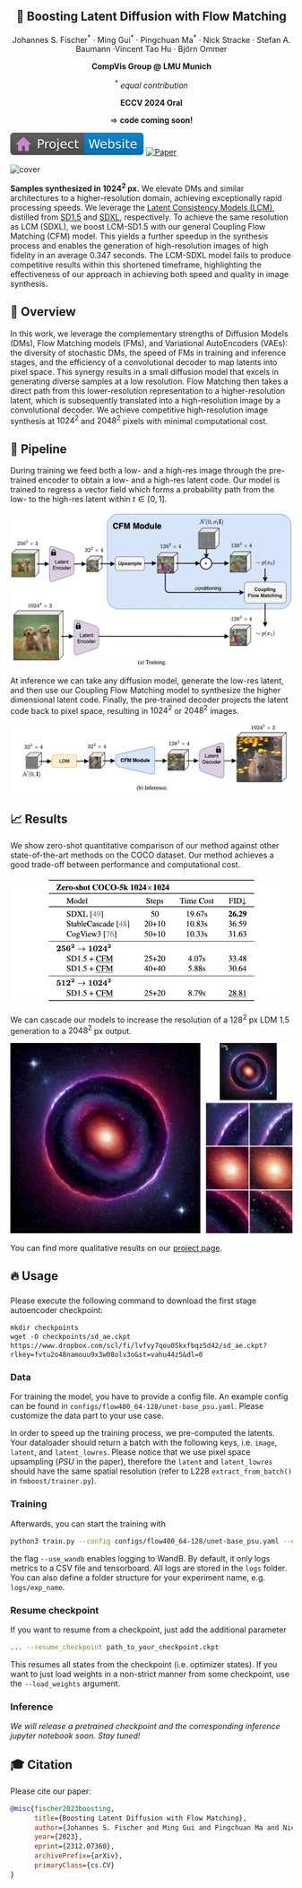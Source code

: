 <p align="center">
 <h2 align="center">🚀 Boosting Latent Diffusion with Flow Matching</h2>
 <p align="center"> 
 Johannes S. Fischer<sup>*</sup> · Ming Gui<sup>*</sup> · Pingchuan Ma<sup>*</sup> · 
 <!-- </p>
  <p align="center">  -->
 Nick Stracke · Stefan A. Baumann ·Vincent Tao Hu · Björn Ommer
 </p>
 <p align="center"> 
    <b>CompVis Group @ LMU Munich</b>
 </p>
 </p>
  <p align="center"> <sup>*</sup> <i>equal contribution</i> </p>
</p>

<p align="center">
 <b>ECCV 2024 Oral</b>
</p>

<p align="center">
&rArr; <b>code coming soon!</b>
</p>

[![Website](assets/figs/badge-website.svg)](https://compvis.github.io/fm-boosting/)
[![Paper](https://img.shields.io/badge/arXiv-PDF-b31b1b)](https://arxiv.org/abs/2312.07360)


![cover](/assets/figs/cover-fig.png)

**Samples synthesized in $1024^2$ px.** We elevate DMs and similar architectures to a higher-resolution domain, achieving exceptionally rapid processing speeds. We leverage the [Latent Consistency Models (LCM)](https://arxiv.org/abs/2310.04378), distilled from [SD1.5](https://arxiv.org/abs/2112.10752)  and [SDXL](https://arxiv.org/abs/2307.01952), respectively. To achieve the same resolution as LCM (SDXL), we boost LCM-SD1.5 with our general Coupling Flow Matching (CFM) model. This yields a further speedup in the synthesis process and enables the generation of high-resolution images of high fidelity in an average $`0.347`$ seconds. The LCM-SDXL model fails to produce competitive results within this shortened timeframe, highlighting the effectiveness of our approach in achieving both speed and quality in image synthesis.


## 📝 Overview

In this work, we leverage the complementary strengths of Diffusion Models (DMs), Flow Matching models (FMs), and Variational AutoEncoders (VAEs): the diversity of stochastic DMs, the speed of FMs in training and inference stages, and the efficiency of a convolutional decoder to map latents into pixel space. This synergy results in a small diffusion model that excels in generating diverse samples at a low resolution. Flow Matching then takes a direct path from this lower-resolution representation to a higher-resolution latent, which is subsequently translated into a high-resolution image by a convolutional decoder. We achieve competitive high-resolution image synthesis at $1024^2$ and $2048^2$ pixels with minimal computational cost.

## 🚀 Pipeline

During training we feed both a low- and a high-res image through the pre-trained encoder to obtain a low- and a high-res latent code. Our model is trained to regress a vector field which forms a probability path from the low- to the high-res latent within $t \in [0, 1]$.

![training](assets/figs/pipeline-train.jpg)

At inference we can take any diffusion model, generate the low-res latent, and then use our Coupling Flow Matching model to synthesize the higher dimensional latent code. Finally, the pre-trained decoder projects the latent code back to pixel space, resulting in $1024^2$ or $2048^2$ images.

![inference](assets/figs/pipeline-inf.jpg)


## 📈 Results

We show zero-shot quantitative comparison of our method against other state-of-the-art methods on the COCO dataset. Our method achieves a good trade-off between performance and computational cost.

![results-coco](assets/figs/coco-comparison.jpg)

We can cascade our models to increase the resolution of a $128^2$ px LDM 1.5 generation to a $2048^2$ px output.

![cascading](assets/figs/128_to_2k-universe.jpg)

You can find more qualitative results on our [project page](https://compvis.github.io/fm-boosting/).

## 🔥 Usage

###
Please execute the following command to download the first stage autoencoder checkpoint:
```
mkdir checkpoints
wget -O checkpoints/sd_ae.ckpt https://www.dropbox.com/scl/fi/lvfvy7qou05kxfbqz5d42/sd_ae.ckpt?rlkey=fvtu2o48namouu9x3w08olv3o&st=vahu44z5&dl=0
```

### Data
For training the model, you have to provide a config file. An example config can be found in `configs/flow400_64-128/unet-base_psu.yaml`. Please customize the data part to your use case. 

In order to speed up the training process, we pre-computed the latents. Your dataloader should return a batch with the following keys, i.e. `image`, `latent`, and `latent_lowres`. Please notice that we use pixel space upsampling (*PSU* in the paper), therefore the `latent` and `latent_lowres` should have the same spatial resolution (refer to L228 `extract_from_batch()` in `fmboost/trainer.py`). 


### Training

Afterwards, you can start the training with

```bash
python3 train.py --config configs/flow400_64-128/unet-base_psu.yaml --name your-name --use_wandb
```

the flag `--use_wandb` enables logging to WandB. By default, it only logs metrics to a CSV file and tensorboard. All logs are stored in the `logs` folder. You can also define a folder structure for your experiment name, e.g. `logs/exp_name`.

### Resume checkpoint

If you want to resume from a checkpoint, just add the additional parameter

```bash
... --resume_checkpoint path_to_your_checkpoint.ckpt
```

This resumes all states from the checkpoint (i.e. optimizer states). If you want to just load weights in a non-strict manner from some checkpoint, use the `--load_weights` argument.

### Inference
*We will release a pretrained checkpoint and the corresponding inference jupyter notebook soon. Stay tuned!*



## 🎓 Citation

Please cite our paper:

```bibtex
@misc{fischer2023boosting,
      title={Boosting Latent Diffusion with Flow Matching}, 
      author={Johannes S. Fischer and Ming Gui and Pingchuan Ma and Nick Stracke and Stefan A. Baumann and Vincent Tao Hu and Björn Ommer},
      year={2023},
      eprint={2312.07360},
      archivePrefix={arXiv},
      primaryClass={cs.CV}
}
```
